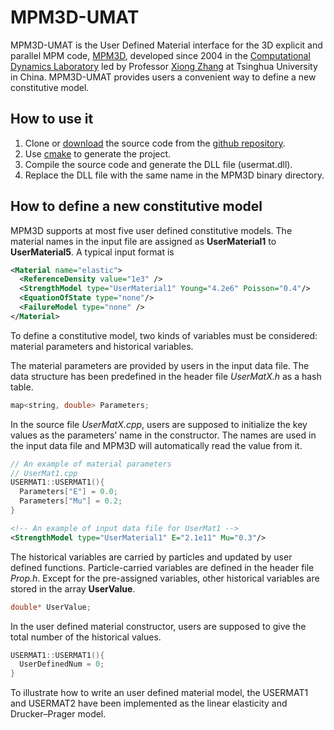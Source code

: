 # MPM3D-UMAT

MPM3D-UMAT is the User Defined Material interface for the 3D explicit and parallel MPM code, [MPM3D][mpm3d], developed since 2004 in the [Computational Dynamics Laboratory][comdyn] led by Professor [Xiong Zhang][xzhang] at Tsinghua University in China.  MPM3D-UMAT provides users a convenient way to define a new constitutive model.

## How to use it

1. Clone or [download][download] the source code from the [github repository][github-mpm3d-umat].
2. Use [cmake][cmake] to generate the project.
3. Compile the source code and generate the DLL file (usermat.dll).
4. Replace the DLL file with the same name in the MPM3D binary directory.

## How to define a new constitutive model

MPM3D supports at most five user defined constitutive models.  The material names in the input file are assigned as **UserMaterial1** to **UserMaterial5**. A typical input format is

```xml
<Material name="elastic">
  <ReferenceDensity value="1e3" />
  <StrengthModel type="UserMaterial1" Young="4.2e6" Poisson="0.4"/>
  <EquationOfState type="none"/>
  <FailureModel type="none" />
</Material>
```

To define a constitutive model, two kinds of variables must be considered: material parameters and historical variables. 



The material parameters are provided by users in the input data file.  The data structure has been predefined in the header file *UserMatX.h* as a hash table.

```c++
map<string, double> Parameters;
```

In the source file *UserMatX.cpp*, users are supposed to initialize the key values as the parameters’ name in the constructor. The names are used in the input data file and MPM3D will automatically read the value from it.

```c++
// An example of material parameters
// UserMat1.cpp 
USERMAT1::USERMAT1(){
  Parameters["E"] = 0.0;
  Parameters["Mu"] = 0.2;
}
```

```xml
<!-- An example of input data file for UserMat1 -->
<StrengthModel type="UserMaterial1" E="2.1e11" Mu="0.3"/>
```



The historical variables are carried by particles and updated by user defined functions. Particle-carried variables are defined in the header file *Prop.h*. Except for the pre-assigned variables, other historical variables are stored in the array **UserValue**.

```c++
double* UserValue;
```

In the user defined material constructor, users are supposed to give the total number of the historical values.

``` c++
USERMAT1::USERMAT1(){
  UserDefinedNum = 0;
}
```

To illustrate how to write an user defined material model, the USERMAT1 and USERMAT2 have been implemented as the linear elasticity and Drucker–Prager model.

[cmake]:https://cmake.org/
[mpm3d]:http://comdyn.hy.tsinghua.edu.cn/show/software/581-mpm3d-install
[comdyn]:http://comdyn.hy.tsinghua.edu.cn/english
[xzhang]:http://comdyn.hy.tsinghua.edu.cn/english/xzhang
[github-mpm3d-umat]:https://github.com/xzhang66/MPM3D-UMAT
[download]:https://github.com/xzhang66/MPM3D-UMAT/archive/master.zip

